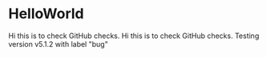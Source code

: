 # HelloWorld
Hi this is to check GitHub checks.
Hi this is to check GitHub checks.
Testing version v5.1.2 with label "bug"
